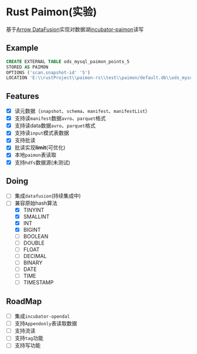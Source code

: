 # Rust Paimon(实验)

基于[Arrow DataFusion](https://github.com/apache/arrow-datafusion)实现对数据湖[incubator-paimon](https://github.com/apache/incubator-paimon)读写

## Example

```sql
CREATE EXTERNAL TABLE ods_mysql_paimon_points_5 
STORED AS PAIMON 
OPTIONS ('scan.snapshot-id' '5') 
LOCATION 'E:\\rustProject\\paimon-rs\\test\\paimon/default.db\\ods_mysql_paimon_points_5'
```

## Features

- [x] 读元数据（`snapshot`、`schema`、`manifest`、`manifestList`）
- [x] 支持读`manifest`数据`avro`、`parquet`格式
- [x] 支持读data数据`avro`、`parquet`格式
- [x] 支持读`input`模式表数据
- [x] 支持批读
- [x] 批读实现**limit**(可优化)
- [x] 本地`paimon`表读取
- [x] 支持`hdfs`数据源(未测试)

## Doing

- [ ] 集成`datafusion`(持续集成中)
- [ ] 兼容原始hash算法
  - [x] TINYINT
  - [x] SMALLINT
  - [x] INT
  - [x] BIGINT
  - [ ] BOOLEAN
  - [ ] DOUBLE
  - [ ] FLOAT
  - [ ] DECIMAL
  - [ ] BINARY
  - [ ] DATE
  - [ ] TIME
  - [ ] TIMESTAMP

## RoadMap

- [ ] 集成`incubator-opendal`
- [ ] 支持`Appendonly`表读取数据
- [ ] 支持流读
- [ ] 支持`tag`功能
- [ ] 支持写功能
